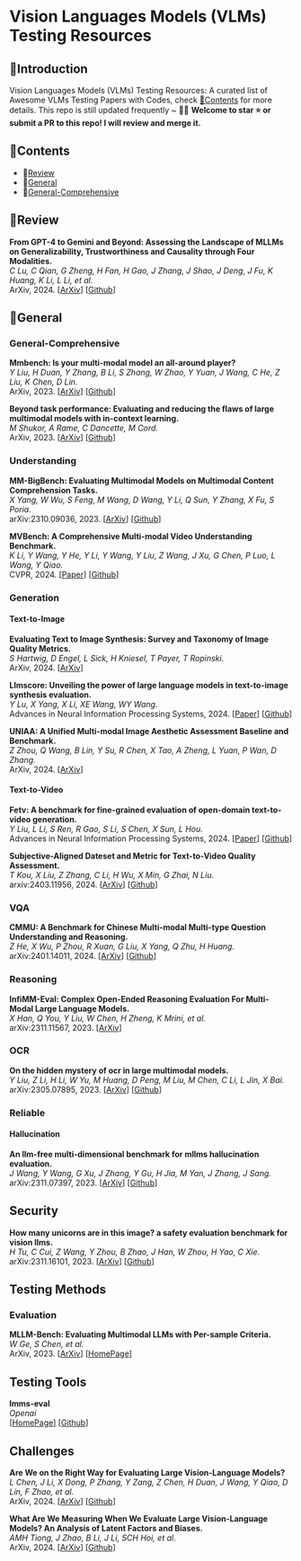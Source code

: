 # Vision Languages Models (VLMs) Testing Resources

## 📒Introduction
Vision Languages Models (VLMs) Testing Resources: A curated list of Awesome VLMs Testing Papers with Codes, check [📖Contents](#paperlist) for more details. This repo is still updated frequently ~ 👨‍💻‍ **Welcome to star ⭐️ or submit a PR to this repo! I will review and merge it.**

## 📖Contents 
* 📖[Review](#Review)
* 📖[General](#General)
* 📖[General-Comprehensive](#General-Comprehensive)

## 📖Review  

**From GPT-4 to Gemini and Beyond: Assessing the Landscape of MLLMs on Generalizability, Trustworthiness and Causality through Four Modalities.**<br>
*C Lu, C Qian, G Zheng, H Fan, H Gao, J Zhang, J Shao, J Deng, J Fu, K Huang, K Li, L Li, et al.*<br>
ArXiv, 2024.
[[ArXiv](https://arxiv.org/pdf/2401.15071.pdf)]
[[Github](https://openlamm.github.io/Leaderboards)]

## 📖General 

### General-Comprehensive

**Mmbench: Is your multi-modal model an all-around player?**<br>
*Y Liu, H Duan, Y Zhang, B Li, S Zhang, W Zhao, Y Yuan, J Wang, C He, Z Liu, K Chen, D Lin.*<br>
ArXiv, 2023.
[[ArXiv](https://arxiv.org/pdf/2307.06281.pdf)]
[[Github](https://mmbench.opencompass.org.cn/home)]

**Beyond task performance: Evaluating and reducing the flaws of large multimodal models with in-context learning.**<br>
*M Shukor, A Rame, C Dancette, M Cord.*<br>
ArXiv, 2023.
[[ArXiv](https://arxiv.org/pdf/2310.00647)]
[[Github](https://github.com/mshukor/EvALign-ICL)]

### Understanding

**MM-BigBench: Evaluating Multimodal Models on Multimodal Content Comprehension Tasks.**<br>
*X Yang, W Wu, S Feng, M Wang, D Wang, Y Li, Q Sun, Y Zhang, X Fu, S Poria.*<br>
arXiv:2310.09036, 2023.
[[ArXiv](https://arxiv.org/pdf/2310.09036)]
[[Github](https://github.com/declare-lab/MM-InstructEval)]

**MVBench: A Comprehensive Multi-modal Video Understanding Benchmark.**<br>
*K Li, Y Wang, Y He, Y Li, Y Wang, Y Liu, Z Wang, J Xu, G Chen, P Luo, L Wang, Y Qiao.*<br>
CVPR, 2024.
[[Paper](https://openaccess.thecvf.com/content/CVPR2024/papers/Li_MVBench_A_Comprehensive_Multi-modal_Video_Understanding_Benchmark_CVPR_2024_paper.pdf)]
[[Github](https://github.com/OpenGVLab/Ask-Anything)]

### Generation

#### Text-to-Image

**Evaluating Text to Image Synthesis: Survey and Taxonomy of Image Quality Metrics.**<br>
*S Hartwig, D Engel, L Sick, H Kniesel, T Payer, T Ropinski.*<br>
ArXiv, 2024.
[[ArXiv](https://arxiv.longhoe.net/pdf/2403.11821)]

**Llmscore: Unveiling the power of large language models in text-to-image synthesis evaluation.**<br>
*Y Lu, X Yang, X Li, XE Wang, WY Wang.*<br>
Advances in Neural Information Processing Systems, 2024.
[[Paper](https://so2.cljtscd.com/scholar?hl=zh-CN&as_sdt=0%2C5&q=LLMScore%3A+Unveiling+the+Power+of+Large+Language+Models+in+Text-to-Image+Synthesis+Evaluation&btnG=)]
[[Github](https://github.com/YujieLu10/LLMScore)]

**UNIAA: A Unified Multi-modal Image Aesthetic Assessment Baseline and Benchmark.**<br>
*Z Zhou, Q Wang, B Lin, Y Su, R Chen, X Tao, A Zheng, L Yuan, P Wan, D Zhang.*<br>
ArXiv, 2024.
[[ArXiv](https://arxiv.org/pdf/2404.09619)]

#### Text-to-Video

**Fetv: A benchmark for fine-grained evaluation of open-domain text-to-video generation.**<br>
*Y Liu, L Li, S Ren, R Gao, S Li, S Chen, X Sun, L Hou.*<br>
Advances in Neural Information Processing Systems, 2024.
[[Paper](https://proceedings.neurips.cc/paper_files/paper/2023/file/c481049f7410f38e788f67c171c64ad5-Paper-Datasets_and_Benchmarks.pdf)]
[[Github](https://github.com/llyx97/FETV)]

**Subjective-Aligned Dateset and Metric for Text-to-Video Quality Assessment.**<br>
*T Kou, X Liu, Z Zhang, C Li, H Wu, X Min, G Zhai, N Liu.*<br>
arxiv:2403.11956, 2024.
[[ArXiv](https://arxiv.longhoe.net/pdf/2403.11956)]
[[Github](https://github.com/QMME/T2VQA)]

### VQA

**CMMU: A Benchmark for Chinese Multi-modal Multi-type Question Understanding and Reasoning.**<br>
*Z He, X Wu, P Zhou, R Xuan, G Liu, X Yang, Q Zhu, H Huang.*<br>
arXiv:2401.14011, 2024.
[[ArXiv](https://arxiv.org/pdf/2401.14011)]
[[Github](https://github.com/FlagOpen/CMMU)]

### Reasoning

**InfiMM-Eval: Complex Open-Ended Reasoning Evaluation For Multi-Modal Large Language Models.**<br>
*X Han, Q You, Y Liu, W Chen, H Zheng, K Mrini, et al.*<br>
arXiv:2311.11567, 2023.
[[ArXiv](https://arxiv.org/abs/2311.11567)]

### OCR

**On the hidden mystery of ocr in large multimodal models.**<br>
*Y Liu, Z Li, H Li, W Yu, M Huang, D Peng, M Liu, M Chen, C Li, L Jin, X Bai.*<br>
arXiv:2305.07895, 2023.
[[ArXiv](https://arxiv.org/html/2305.07895v5)]
[[Github](https://github.com/Yuliang-Liu/MultimodalOCR)]

### Reliable

#### Hallucination

**An llm-free multi-dimensional benchmark for mllms hallucination evaluation.**<br>
*J Wang, Y Wang, G Xu, J Zhang, Y Gu, H Jia, M Yan, J Zhang, J Sang.*<br>
arXiv:2311.07397, 2023.
[[ArXiv](https://arxiv.org/html/2311.07397v2)]
[[Github](https://github.com/junyangwang0410/AMBER)]

## Security

**How many unicorns are in this image? a safety evaluation benchmark for vision llms.**<br>
*H Tu, C Cui, Z Wang, Y Zhou, B Zhao, J Han, W Zhou, H Yao, C Xie.*<br>
arXiv:2311.16101, 2023.
[[ArXiv](https://arxiv.org/pdf/2311.16101)]
[[Github](https://github.com/UCSC-VLAA/vllm-safety-benchmark)]

## Testing Methods

### Evaluation

**MLLM-Bench: Evaluating Multimodal LLMs with Per-sample Criteria.**<br>
*W Ge, S Chen, et al.*<br>
ArXiv, 2023.
[[ArXiv](https://arxiv.org/abs/2311.13951v2)]
[[HomePage](https://mllm-bench.llmzoo.com/)]

## Testing Tools

**lmms-eval**<br>
*Openai*<br>
[[HomePage](https://lmms-lab.github.io/)]
[[Github](https://github.com/EvolvingLMMs-Lab/lmms-eval)]

## Challenges

**Are We on the Right Way for Evaluating Large Vision-Language Models?**<br>
*L Chen, J Li, X Dong, P Zhang, Y Zang, Z Chen, H Duan, J Wang, Y Qiao, D Lin, F Zhao, et al.*<br>
ArXiv, 2024.
[[ArXiv](https://arxiv.org/pdf/2403.20330)]
[[Github](https://mmstar-benchmark.github.io/)]

**What Are We Measuring When We Evaluate Large Vision-Language Models? An Analysis of Latent Factors and Biases.**<br>
*AMH Tiong, J Zhao, B Li, J Li, SCH Hoi, et al.*<br>
ArXiv, 2024.
[[ArXiv](https://arxiv.org/pdf/2404.02415)]
[[Github](https://github.com/jq-zh/olive-dataset)]
